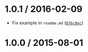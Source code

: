 <!--remark setext-->

<!--lint disable no-multiple-toplevel-headings-->

1.0.1 / 2016-02-09
==================

*   Fix example in `readme.md` ([`876c0ec`](https://github.com/wooorm/unist-util-visit/commit/876c0ec))

1.0.0 / 2015-08-01
==================
